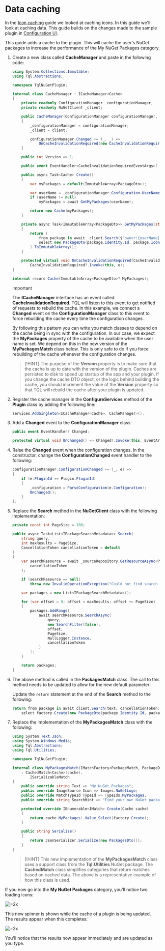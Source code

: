 # Data caching

In the [Icon caching](Icon-caching.md) guide we looked at caching icons. In this guide we'll look at caching data. This guide builds on the changes made to the sample plugin in [Configuration UI](Configuration-UI.md).

This guide adds a cache to the plugin. This will cache the user's NuGet packages to increase the performance of the My NuGet Packages category.

1. Create a new class called **CacheManager** and paste in the following code:
   
   ```cs
   using System.Collections.Immutable;
   using Tql.Abstractions;
   
   namespace TqlNuGetPlugin;
   
   internal class CacheManager : ICacheManager<Cache>
   {
       private readonly ConfigurationManager _configurationManager;
       private readonly NuGetClient _client;
   
       public CacheManager(ConfigurationManager configurationManager, NuGetClient client)
       {
           _configurationManager = configurationManager;
           _client = client;
   
           configurationManager.Changed += (_, _) =>
               OnCacheInvalidationRequired(new CacheInvalidationRequiredEventArgs(true));
       }
   
       public int Version => 1;
   
       public event EventHandler<CacheInvalidationRequiredEventArgs>? CacheInvalidationRequired;
   
       public async Task<Cache> Create()
       {
           var myPackages = default(ImmutableArray<PackageDto>);
   
           var userName = _configurationManager.Configuration.UserName;
           if (userName != null)
               myPackages = await GetMyPackages(userName);
   
           return new Cache(myPackages);
       }
   
       private async Task<ImmutableArray<PackageDto>> GetMyPackages(string userName)
       {
           return (
               from package in await _client.Search($"owner:{userName}", 1000)
               select new PackageDto(package.Identity.Id, package.IconUrl?.ToString())
           ).ToImmutableArray();
       }
   
       protected virtual void OnCacheInvalidationRequired(CacheInvalidationRequiredEventArgs e) =>
           CacheInvalidationRequired?.Invoke(this, e);
   }
   
   internal record Cache(ImmutableArray<PackageDto>? MyPackages);
   ```

   > [!IMPORTANT]
   > The **ICacheManager** interface has an event called **CacheInvalidationRequired**. TQL will listen to this event to get notified of requests to rebuild the cache. In this example, we connect a **Changed** event on the **ConfigurationManager** class to this event to force rebuilding the cache every time the configuration changes.
   > 
   > By following this pattern you can write you match classes to depend on the cache being in sync with the configuration. In our case, we expect the **MyPackages** property of the cache to be available when the user name is set. We depend on this in the new version of the **MyPackagesMatch** class below. This is only safe to do if you force rebuilding of the cache whenever the configuration changes.

   > [!HINT]
   > The purpose of the **Version** property is to make sure that the cache is up to date with the version of the plugin. Caches are persisted to disk to speed up startup of the app and your plugin. If you change the cache DTO object, or the logic behind building the cache, you should increment the value of the **Version** property so that TQL will rebuild the cache after your plugin is updated.

2. Register the cache manager in the **ConfigureServices** method of the **Plugin** class by adding the following line:
   
   ```cs
   services.AddSingleton<ICacheManager<Cache>, CacheManager>();
   ```

3. Add a **Changed** event to the **ConfigurationManager** class:
   
   ```cs
   public event EventHandler? Changed;
   
   protected virtual void OnChanged() => Changed?.Invoke(this, EventArgs.Empty);
   ```

4. Raise the **Changed** event when the configuration changes. In the constructor, change the **ConfigurationChanged** event handler to the following:
   
   ```cs
   configurationManager.ConfigurationChanged += (_, e) =>
   {
       if (e.PluginId == Plugin.PluginId)
       {
           _configuration = ParseConfiguration(e.Configuration);
           OnChanged();
       }
   };
   ```

4. Replace the **Search** method in the **NuGetClient** class with the following implementation:
   
   ```cs
   private const int PageSize = 100;
   
   public async Task<List<IPackageSearchMetadata>> Search(
       string query,
       int maxResults = PageSize,
       CancellationToken cancellationToken = default
   )
   {
       var searchResource = await _sourceRepository.GetResourceAsync<PackageSearchResource>(
           cancellationToken
       );
   
       if (searchResource == null)
           throw new InvalidOperationException("Could not find search resource");
   
       var packages = new List<IPackageSearchMetadata>();
   
       for (var offset = 0; offset < maxResults; offset += PageSize)
       {
           packages.AddRange(
               await searchResource.SearchAsync(
                   query,
                   new SearchFilter(false),
                   offset,
                   PageSize,
                   NullLogger.Instance,
                   cancellationToken
               )
           );
       }
   
       return packages;
   }
   ```

5. The above method is called in the **PackagesMatch** class. The call to this method needs to be updated to allow for the new default parameter:
   
   Update the `return` statement at the end of the **Search** method to the following:
   
   ```cs
   return from package in await client.Search(text, cancellationToken: cancellationToken)
       select factory.Create(new PackageDto(package.Identity.Id, package.IconUrl?.ToString()));
   ```

6. Replace the implementation of the **MyPackagesMatch** class with the following:
   
   ```cs
   using System.Text.Json;
   using System.Windows.Media;
   using Tql.Abstractions;
   using Tql.Utilities;
   
   namespace TqlNuGetPlugin;
   
   internal class MyPackagesMatch(IMatchFactory<PackageMatch, PackageDto> factory, ICache<Cache> cache)
       : CachedMatch<Cache>(cache),
           ISerializableMatch
   {
       public override string Text => "My NuGet Packages";
       public override ImageSource Icon => Images.NuGetLogo;
       public override MatchTypeId TypeId => TypeIds.MyPackages;
       public override string SearchHint => "Find your own NuGet packages";
   
       protected override IEnumerable<IMatch> Create(Cache cache)
       {
           return cache.MyPackages!.Value.Select(factory.Create);
       }
   
       public string Serialize()
       {
           return JsonSerializer.Serialize(new PackagesDto());
       }
   }
   ```

   > [!HINT]
   > This new implementation of the **MyPackagesMatch** class uses a support class from the **Tql.Utilities** NuGet package. The **CachedMatch** class simplifies categories that return matches based on cached data. The above is a representative example of how this class is used.
   
If you now go into the **My NuGet Packages** category, you'll notice two loading icons:

![=2x](Cache-rebuilding.png)

This new spinner is shown while the cache of a plugin is being updated. The results appear when this completes:

![=2x](Cached-search-results.png)

You'll notice that the results now appear immediately and are updated as you type.
